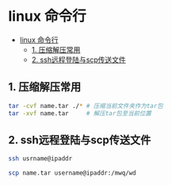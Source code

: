 # linux 命令行

<!-- TOC -->

- [linux 命令行](#linux-命令行)
  - [1. 压缩解压常用](#1-压缩解压常用)
  - [2. ssh远程登陆与scp传送文件](#2-ssh远程登陆与scp传送文件)

<!-- /TOC -->

## 1. 压缩解压常用

```bash
tar -cvf name.tar ./* # 压缩当前文件夹作为tar包
tar -xvf name.tar     # 解压tar包至当前位置
```

## 2. ssh远程登陆与scp传送文件

```bash
ssh usrname@ipaddr

scp name.tar username@ipaddr:/mwq/wd
```